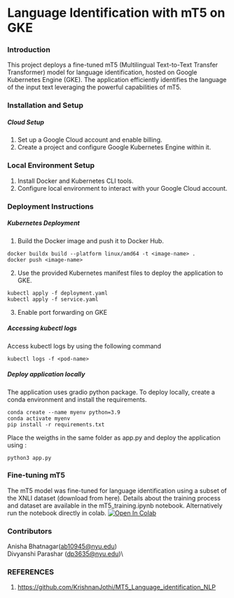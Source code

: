 # Language Identification with mT5 on GKE

### Introduction
This project deploys a fine-tuned mT5 (Multilingual Text-to-Text Transfer Transformer) model for language identification, hosted on Google Kubernetes Engine (GKE). The application efficiently identifies the language of the input text leveraging the powerful capabilities of mT5.

### Installation and Setup
##### Cloud Setup
1. Set up a Google Cloud account and enable billing.
2. Create a project and configure Google Kubernetes Engine within it.


### Local Environment Setup
1. Install Docker and Kubernetes CLI tools.
2. Configure local environment to interact with your Google Cloud account.

### Deployment Instructions
##### Kubernetes Deployment
1. Build the Docker image and push it to Docker Hub.
```
docker buildx build --platform linux/amd64 -t <image-name> .
docker push <image-name>
```
2. Use the provided Kubernetes manifest files to deploy the application to GKE.
```
kubectl apply -f deployment.yaml
kubectl apply -f service.yaml
```
3. Enable port forwarding on GKE

##### Accessing kubectl logs
Access kubectl logs by using the following command
```
kubectl logs -f <pod-name>
```

##### Deploy application locally
The application uses gradio python package. To deploy locally, create a conda environment and install the requirements.
```
conda create --name myenv python=3.9
conda activate myenv
pip install -r requirements.txt
```
Place the weigths in the same folder as app.py and deploy the application using :
```
python3 app.py
```

### Fine-tuning mT5
The mT5 model was fine-tuned for language identification using a subset of the XNLI dataset (download from here). Details about the training process and dataset are available in the mT5_training.ipynb notebook.
Alternatively run the notebook directly in colab. 
<a target="_blank" href="https://colab.research.google.com/github/anishabhatnagar/CML-Final-Proj/blob/main/mT5_training.ipynb">
  <img src="https://colab.research.google.com/assets/colab-badge.svg" alt="Open In Colab"/>
</a>

### Contributors
Anisha Bhatnagar(ab10945@nyu.edu)\
Divyanshi Parashar (dp3635@nyu.edu)\

### REFERENCES
1. https://github.com/KrishnanJothi/MT5_Language_identification_NLP
